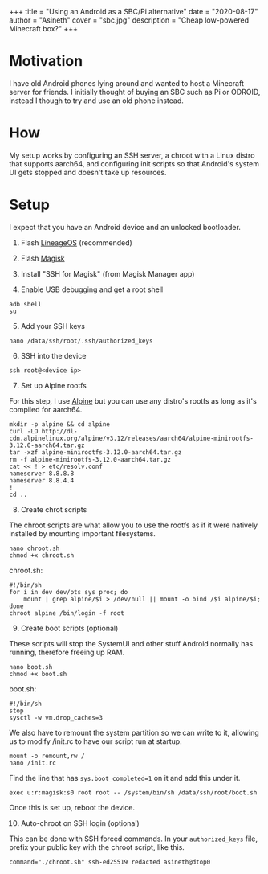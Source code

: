 +++
title = "Using an Android as a SBC/Pi alternative"
date = "2020-08-17"
author = "Asineth"
cover = "sbc.jpg"
description = "Cheap low-powered Minecraft box?"
+++

# Motivation

I have old Android phones lying around and wanted to host a Minecraft server
for friends. I initially thought of buying an SBC such as Pi or ODROID, instead
I though to try and use an old phone instead.

# How

My setup works by configuring an SSH server, a chroot with a Linux distro that
supports aarch64, and configuring init scripts so that Android's system UI gets
stopped and doesn't take up resources.

# Setup

I expect that you have an Android device and an unlocked bootloader.

1. Flash [LineageOS](https://lineageos.org) (recommended)

2. Flash [Magisk](https://www.xda-developers.com/how-to-install-magisk/)

3. Install "SSH for Magisk" (from Magisk Manager app)

4. Enable USB debugging and get a root shell

```
adb shell
su
```

5. Add your SSH keys

```
nano /data/ssh/root/.ssh/authorized_keys
```

6. SSH into the device

```
ssh root@<device ip>
```

7. Set up Alpine rootfs

For this step, I use [Alpine](https://alpinelinux.org) but you can use any
distro's rootfs as long as it's compiled for aarch64.

```
mkdir -p alpine && cd alpine
curl -LO http://dl-cdn.alpinelinux.org/alpine/v3.12/releases/aarch64/alpine-minirootfs-3.12.0-aarch64.tar.gz
tar -xzf alpine-minirootfs-3.12.0-aarch64.tar.gz
rm -f alpine-minirootfs-3.12.0-aarch64.tar.gz
cat << ! > etc/resolv.conf
nameserver 8.8.8.8
nameserver 8.8.4.4
!
cd ..
```

8. Create chrot scripts

The chroot scripts are what allow you to use the rootfs as if it were natively
installed by mounting important filesystems.

```
nano chroot.sh
chmod +x chroot.sh
```

chroot.sh:

```
#!/bin/sh
for i in dev dev/pts sys proc; do
	mount | grep alpine/$i > /dev/null || mount -o bind /$i alpine/$i;
done
chroot alpine /bin/login -f root
```

9. Create boot scripts (optional)

These scripts will stop the SystemUI and other stuff Android normally has
running, therefore freeing up RAM.

```
nano boot.sh
chmod +x boot.sh
```

boot.sh:

```
#!/bin/sh
stop
sysctl -w vm.drop_caches=3
```

We also have to remount the system partition so we can write to it, allowing us
to modify /init.rc to have our script run at startup.

```
mount -o remount,rw /
nano /init.rc
```

Find the line that has ``sys.boot_completed=1`` on it and add this under it.

```
exec u:r:magisk:s0 root root -- /system/bin/sh /data/ssh/root/boot.sh
```

Once this is set up, reboot the device.

10. Auto-chroot on SSH login (optional)

This can be done with SSH forced commands. In your ``authorized_keys`` file,
prefix your public key with the chroot script, like this.

```
command="./chroot.sh" ssh-ed25519 redacted asineth@dtop0
```

